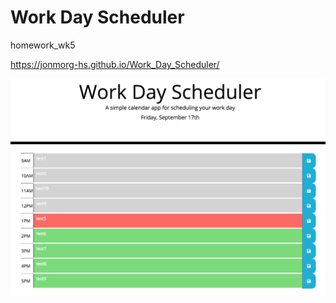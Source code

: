 # Work Day Scheduler
homework_wk5

https://jonmorg-hs.github.io/Work_Day_Scheduler/

<img src="assets/screenshot1.png">
